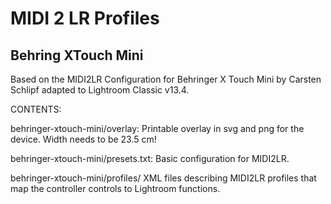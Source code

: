 # MIDI 2 LR Profiles

## Behring XTouch Mini

Based on the 
MIDI2LR Configuration for Behringer X Touch Mini by Carsten Schlipf
adapted to Lightroom Classic v13.4.

CONTENTS:

behringer-xtouch-mini/overlay:
	Printable overlay in svg and png for the device.
	Width needs to be 23.5 cm!

behringer-xtouch-mini/presets.txt:
	Basic configuration for MIDI2LR.

behringer-xtouch-mini/profiles/
	XML files describing MIDI2LR profiles that map the controller controls to
	Lightroom functions.

